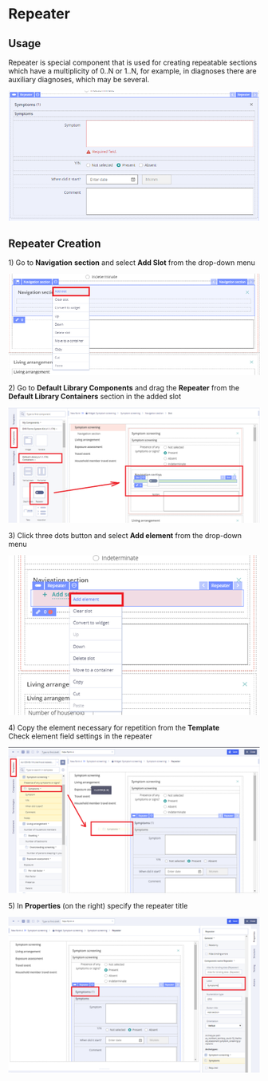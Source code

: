 # Repeater

## Usage <a id="Repeater-Usage"></a>

Repeater is special component that is used for creating repeatable sections which have a multiplicity of 0..N or 1..N, for example, in diagnoses there are auxiliary diagnoses, which may be several.

![](../../.gitbook/assets/34840917.png)

## Repeater Creation <a id="Repeater-RepeaterCreation"></a>

1\) Go to **Navigation** **section** and select **Add Slot** from the drop-down menu 

![](../../.gitbook/assets/34840918.png)

2\) Go to **Default Library Components** and drag the **Repeater** from the **Default Library Containers** section in the added slot

![](../../.gitbook/assets/34840919.png)

3\) Click three dots button and select **Add element** from the drop-down menu

![](../../.gitbook/assets/34840920.png)

4\) Copy the element necessary for repetition from the **Template**  
Check element field settings in the repeater

![](../../.gitbook/assets/34840922.png)

5\) In **Properties** \(on the right\) specify the repeater title

![](../../.gitbook/assets/34840924.png)

